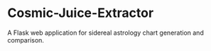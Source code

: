 # Cosmic-Juice-Extractor
A Flask web application for sidereal astrology chart generation and comparison.
